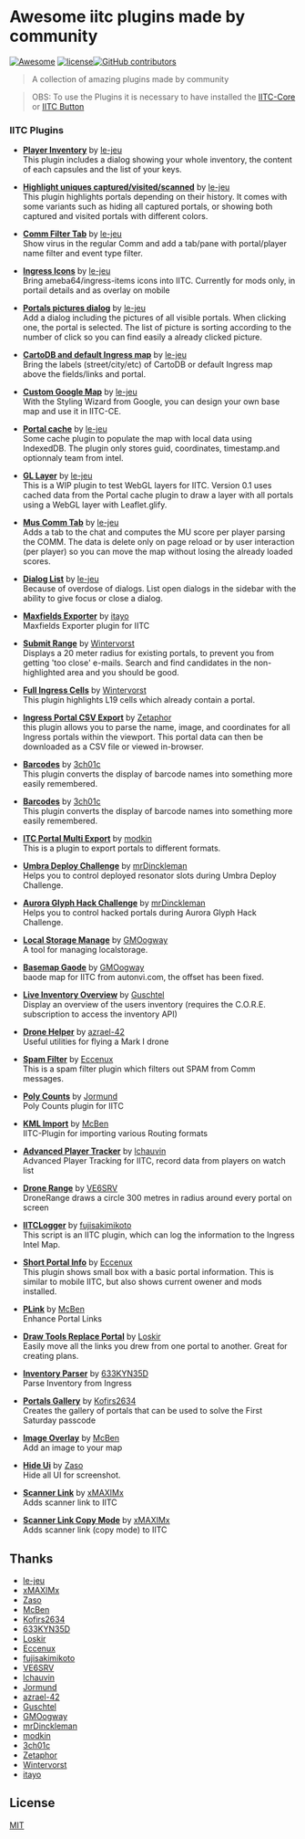 #  Awesome iitc plugins made by community 
[![Awesome](https://awesome.re/badge.svg)](https://awesome.re) [![license](https://img.shields.io/github/license/suburbanno/awesome-iitc-plugins.svg)](/LICENSE)[![GitHub contributors](https://img.shields.io/github/contributors/suburbanno/awesome-iitc-plugins.svg)](https://github.com/felipefialho/awesome-made-by-brazilians/graphs/contributors)
> A collection of amazing plugins made by community

> OBS: To use the Plugins it is necessary to have installed the [IITC-Core](https://github.com/IITC-CE/ingress-intel-total-conversion) or [IITC Button](https://github.com/IITC-CE/IITC-Button)
### IITC Plugins

- **[Player Inventory](https://le-jeu.github.io/iitc-plugins/player-inventory.user.js)** by [le-jeu](https://github.com/le-jeu)  
This plugin includes a dialog showing your whole inventory, the content of each capsules and the list of your keys.  

- **[Highlight uniques captured/visited/scanned](https://le-jeu.github.io/iitc-plugins/highlight-intel-uniques.user.js)** by [le-jeu](https://github.com/le-jeu)  
This plugin highlights portals depending on their history. It comes with some variants such as hiding all captured portals, or showing both captured and visited portals with different colors.

- **[Comm Filter Tab](https://le-jeu.github.io/iitc-plugins/comm-filter-tab.user.js)** by [le-jeu](https://github.com/le-jeu)  
Show virus in the regular Comm and add a tab/pane with portal/player name filter and event type filter.

- **[Ingress Icons](https://le-jeu.github.io/iitc-plugins/ingress-icons.user.js)** by [le-jeu](https://github.com/le-jeu)  
Bring ameba64/ingress-items icons into IITC. Currently for mods only, in portail details and as overlay on mobile

- **[Portals pictures dialog](https://le-jeu.github.io/iitc-plugins/portals-pictures.user.js)** by [le-jeu](https://github.com/le-jeu)  
Add a dialog including the pictures of all visible portals. When clicking one, the portal is selected. The list of picture is sorting according to the number of click so you can find easily a already clicked picture.

- **[CartoDB and default Ingress map](https://le-jeu.github.io/iitc-plugins/labels_layer.user.js)** by [le-jeu](https://github.com/le-jeu)  
Bring the labels (street/city/etc) of CartoDB or default Ingress map above the fields/links and portal.

- **[Custom Google Map](https://le-jeu.github.io/iitc-plugins/basemap-google-custom.user.js)** by [le-jeu](https://github.com/le-jeu)  
With the Styling Wizard from Google, you can design your own base map and use it in IITC-CE.

- **[Portal cache](https://le-jeu.github.io/iitc-plugins/cache-portals.user.js)** by [le-jeu](https://github.com/le-jeu)  
Some cache plugin to populate the map with local data using IndexedDB. The plugin only stores guid, coordinates, timestamp.and optionnaly team from intel.

- **[GL Layer](https://le-jeu.github.io/iitc-plugins/glify-layer.user.js)** by [le-jeu](https://github.com/le-jeu)  
This is a WIP plugin to test WebGL layers for IITC. Version 0.1 uses cached data from the Portal cache plugin to draw a layer with all portals using a WebGL layer with Leaflet.glify.

- **[Mus Comm Tab](https://le-jeu.github.io/iitc-plugins/muTab.user.js)** by [le-jeu](https://github.com/le-jeu)  
Adds a tab to the chat and computes the MU score per player parsing the COMM. The data is delete only on page reload or by user interaction (per player) so you can move the map without losing the already loaded scores.

- **[Dialog List](https://le-jeu.github.io/iitc-plugins/dialogs.user.js)** by [le-jeu](https://github.com/le-jeu)  
Because of overdose of dialogs. List open dialogs in the sidebar with the ability to give focus or close a dialog.

- **[Maxfields Exporter](https://github.com/itayo/IITC-Ingress-Maxfields-Exporter/blob/development/IngressMaxFields.user.js)** by [itayo](https://github.com/itayo)  
Maxfields Exporter plugin for IITC

- **[Submit Range](https://github.com/Wintervorst/iitc/tree/master/plugins/submitrange)** by [Wintervorst](https://github.com/Wintervorst)  
Displays a 20 meter radius for existing portals, to prevent you from getting 'too close' e-mails. Search and find candidates in the non-highlighted area and you should be good.

- **[Full Ingress Cells](https://github.com/Wintervorst/iitc/tree/master/plugins/occupied19cells)** by [Wintervorst](https://github.com/Wintervorst)  
 This plugin highlights L19 cells which already contain a portal.

- **[Ingress Portal CSV Export](https://github.com/Zetaphor/IITC-Ingress-Portal-CSV-Export/blob/master/ingress_export.js)** by [Zetaphor](https://github.com/Zetaphor)  
this plugin allows you to parse the name, image, and coordinates for all Ingress portals within the viewport. This portal data can then be downloaded as a CSV file or viewed in-browser.

- **[Barcodes](https://github.com/3ch01c/iitc-plugins/raw/master/barcodes.user.js)** by [3ch01c](https://github.com/3ch01c)  
This plugin converts the display of barcode names into something more easily remembered.

- **[Barcodes](https://github.com/3ch01c/iitc-plugins/raw/master/barcodes.user.js)** by [3ch01c](https://github.com/3ch01c)  
This plugin converts the display of barcode names into something more easily remembered.

- **[ITC Portal Multi Export](https://github.com/modkin/Ingress-IITC-Multi-Export/blob/master/multi_export.user.js)** by [modkin](https://github.com/modkin)  
This is a plugin to export portals to different formats.

- **[Umbra Deploy Challenge](https://github.com/mrDinckleman/iitc-plugins/blob/master/umbra.user.js)** by [mrDinckleman](https://github.com/mrDinckleman)  
Helps you to control deployed resonator slots during Umbra Deploy Challenge.

- **[Aurora Glyph Hack Challenge](https://github.com/mrDinckleman/iitc-plugins/blob/master/aurora.user.js)** by [mrDinckleman](https://github.com/mrDinckleman)  
Helps you to control hacked portals during Aurora Glyph Hack Challenge.

- **[Local Storage Manage](https://github.com/GMOogway/iitc-plugins/raw/master/local-storage-manager.user.js)** by [GMOogway](https://github.com/GMOogway)  
A tool for managing localstorage.

- **[Basemap Gaode](https://github.com/GMOogway/iitc-plugins/raw/master/basemap-gaode.user.js)** by [GMOogway](https://github.com/GMOogway)  
baode map for IITC from autonvi.com, the offset has been fixed.

- **[Live Inventory Overview](https://github.com/Guschtel/public-iitc-scripts/blob/main/inventory-overview.user.js)** by [Guschtel](https://github.com/Guschtel)  
Display an overview of the users inventory (requires the C.O.R.E. subscription to access the inventory API)

- **[Drone Helper](https://github.com/azrael-42/IITC-Drone-Helper/blob/main/dronehelper.user.js)** by [azrael-42](https://github.com/azrael-42)  
Useful utilities for flying a Mark I drone

- **[Spam Filter](https://github.com/Eccenux/iitc-plugin-spam-filter/blob/master/spamfilter.user.js)** by [Eccenux](https://github.com/Eccenux)  
This is a spam filter plugin which filters out SPAM from Comm messages.

- **[Poly Counts](https://raw.githubusercontent.com/Jormund/poly-counts/master/poly-counts2.user.js)** by [Jormund](https://github.com/Jormund)  
Poly Counts plugin for IITC

- **[KML Import](https://github.com/McBen/IITCPlugin_KMLImport/raw/main/dist/iitc_plugin_KMLImport.user.js)** by [McBen](https://github.com/McBen)  
IITC-Plugin for importing various Routing formats

- **[Advanced Player Tracker](https://github.com/lchauvin/IITC-AdvancedPlayerTracker/blob/main/iitc_advanced_player_tracker.user.js)** by [lchauvin](https://github.com/lchauvin)  
Advanced Player Tracking for IITC, record data from players on watch list

- **[Drone Range](https://github.com/VE6SRV/iitc-plugins/blob/master/DroneRange.js)** by [VE6SRV](https://github.com/VE6SRV)  
DroneRange draws a circle 300 metres in radius around every portal on screen

- **[IITCLogger](https://github.com/fujisakimikoto/IITCLogger/blob/master/IITCL.user.js)** by [fujisakimikoto](https://github.com/fujisakimikoto)  
This script is an IITC plugin, which can log the information to the Ingress Intel Map.

- **[Short Portal Info](https://github.com/Eccenux/iitc-plugin-short-portal-info/raw/master/short-portal-info.user.js)** by [Eccenux](https://github.com/Eccenux)  
This plugin shows small box with a basic portal information. This is similar to mobile IITC, but also shows current owener and mods installed.

- **[PLink](https://raw.githubusercontent.com/McBen/IITCPlugin_PLink/master/dist/iitc_plugin_PLink.user.js)** by [McBen](https://github.com/McBen)  
Enhance Portal Links

- **[Draw Tools Replace Portal](https://github.com/Loskir/iitc-plugins/blob/master/dt-replace-portal/dt-replace-portal.user.js)** by [Loskir](https://github.com/Loskir)  
Easily move all the links you drew from one portal to another. Great for creating plans.

- **[Inventory Parser](https://github.com/633KYN35D/iitc-inventory-parser/raw/main/inventoryParser.user.js)** by [633KYN35D](https://github.com/633KYN35D)  
Parse Inventory from Ingress

- **[Portals Gallery](https://github.com/Kofirs2634/iitc-portals-gallery/raw/main/portals_gallery_script.js)** by [Kofirs2634](https://github.com/Kofirs2634)  
Creates the gallery of portals that can be used to solve the First Saturday passcode

- **[Image Overlay](https://github.com/McBen/IITCPluginKit_Imageoverlay/raw/master/dist/iitc_plugin_ImageOverlay2.user.js)** by [McBen](https://github.com/McBen)  
Add an image to your map

- **[Hide Ui](https://github.com/MysticJay/ZasoItems.CE/raw/master/hide-ui.user.js)** by [Zaso](https://www.giacintogarcea.com/ingress/items/#plugins)  
Hide all UI for screenshot.

- **[Scanner Link](https://github.com/Suburbanno/Scanner-link/raw/main/scanner-link.js)** by [xMAXIMx](https://t.me/xMAXIMx)  
Adds scanner link to IITC

- **[Scanner Link Copy Mode](https://github.com/Suburbanno/Scanner-link/raw/main/scanner-link-copy.js)** by [xMAXIMx](https://t.me/xMAXIMx)  
Adds scanner link (copy mode) to IITC


## Thanks

- [le-jeu](https://github.com/le-jeu)
- [xMAXIMx](https://t.me/xMAXIMx)  
- [Zaso](https://www.giacintogarcea.com/ingress/items/#plugins)  
- [McBen](https://github.com/McBen) 
- [Kofirs2634](https://github.com/Kofirs2634)
- [633KYN35D](https://github.com/633KYN35D)
- [Loskir](https://github.com/Loskir) 
- [Eccenux](https://github.com/Eccenux) 
- [fujisakimikoto](https://github.com/fujisakimikoto) 
- [VE6SRV](https://github.com/VE6SRV)
- [lchauvin](https://github.com/lchauvin)
- [Jormund](https://github.com/Jormund) 
- [azrael-42](https://github.com/azrael-42)
- [Guschtel](https://github.com/Guschtel) 
- [GMOogway](https://github.com/GMOogway)
- [mrDinckleman](https://github.com/mrDinckleman) 
- [modkin](https://github.com/modkin)
- [3ch01c](https://github.com/3ch01c)
- [Zetaphor](https://github.com/Zetaphor)
- [Wintervorst](https://github.com/Wintervorst)
- [itayo](https://github.com/itayo)

## License

[MIT](/license)
